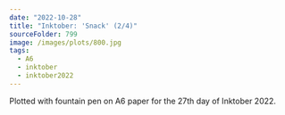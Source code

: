```yaml
---
date: "2022-10-28"
title: "Inktober: 'Snack' (2/4)"
sourceFolder: 799
image: /images/plots/800.jpg
tags:
  - A6
  - inktober
  - inktober2022
---
```


Plotted with fountain pen on A6 paper for the 27th day of Inktober 2022.
